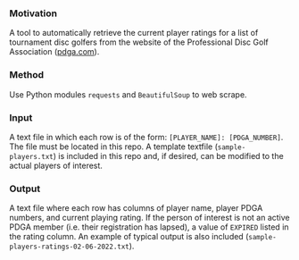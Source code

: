 ### Motivation
A tool to automatically retrieve the current player ratings for a list of tournament disc golfers from the website of the Professional Disc Golf Association ([pdga.com](https://www.pdga.com)).

### Method
Use Python modules `requests` and `BeautifulSoup` to web scrape.



### Input
A text file in which each row is of the form:  `[PLAYER_NAME]: [PDGA_NUMBER]`.  The file must be located in this repo.  A template textfile (`sample-players.txt`) is included in this repo and, if desired, can be modified to the actual players of interest.

### Output
A text file where each row has columns of player name, player PDGA numbers, and current playing rating.
If the person of interest is not an active PDGA member (i.e. their registration has lapsed), a value of `EXPIRED` listed in the rating column.
An example of typical output is also included (`sample-players-ratings-02-06-2022.txt`).

